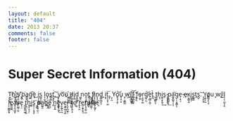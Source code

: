 ```yaml
---
layout: default
title: "404"
date: 2013 20:37
comments: false
footer: false
---
```


# Super Secret Information (404)

T̫̟̠͈ͅh҉̪̖̹̺i̘̦̲͖̞͜ͅs̸͉̖̟͕ͅ ͓̫͞p̭̤͘a͇͚ͅg̪͡e͓͜ i̱͔̩̱̖͇̘s̺͍͎̮̫̩ l̩̹̬ͅo̡̗s̳̩̻t̲̮̥͘,̥͠ ̟y͙͚̭͉͎̙͍o͞u҉̫͙̮̜̺ ̺͓̹̥̤d̷͎̺̣̪̗͇i̟͚d͙͖̺̱̩ ͚̮̖no̮͉͉̰t͇͈̮͙̻̻ ͖̱̪͈͓͖f̸̗̦̮̳̫̟ͅi̙̟͙͔̫̞͍n̢̝̩͙͉͉d̟̳̤̻͙͕ ͚i͙̖t͎̦̝͓̜͚͞.̡̗ ͕͕̫Yo̬̘̘̖̱͝ͅu̥̹̥̮̜ ͏̬̜̣̫͇͖w͖i҉͍̯̪̫̥l̠̝̭̱͇̻͝l̺̝͍̯̤ͅ ͉̖̝̕f͉̥͕o̴̗̼̞ŗ̼͈͎͚g̠̗̼͝e̠͚̺̣̭̬ṱ̲̀ ͈̦̲̻̝͎ṯ̞̱h̝͉i̺̭͙̝̰̗͢s̡ ̴̙̬̩̥̬̹p̱͚̺̦͓͟a͖̟͇̘̩͉͞ͅg̩͔͔̝̳̗̖e̦̦̟͔ ̵̦e̷̘x̦̬͇͉̭i͍̬̘̜s͚̲̳t̡s̪̬.͝ ̘̜̙̱ͅY͎̪̖̜̲o̸͇̲̘̙͉̟u ̥w̨í̼ḻl̨̦̠̜̺̖̞̯ l͎̦̫̳̬̱̘͝e͇̰͚̰a̭̜͈͉̺̱ͅv̩̰̺̠̫̙e̞̹̤ ̟̫̮̥̟̮̘t̢̪̤̦̖̖͈h̟͓̹͓̘ͅi͏͖͓̣s̥̜̦̣̝̘̟͞ ̮͚̣p͏̯̫͉̼̜̤a͚̬̼g҉̰͙̼e̠̪̗ ̛̥n̰̹̥͍e̱̺̗̙̱̬͢v̗̬̰̬̫e͔̱͍͖̞͉̺r̙̼̙̪͖̘̣̀ ̶̗͓t̞̥̙̭̖͓́o͔ ͇̣͡r͈͎̠̰e̺̣̭̥̯̟͢ṭ̸͎̥̰̱u͇̘r͖͖̜ṇ̶̗͚̥̣.̯̕
